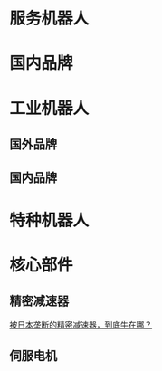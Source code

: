 
# 服务机器人

# 国内品牌


# 工业机器人
## 国外品牌

## 国内品牌

# 特种机器人


# 核心部件

## 精密减速器
[被日本垄断的精密减速器，到底牛在哪？](https://baijiahao.baidu.com/s?id=1616651042938702262&wfr=spider&for=pc)<br>


## 伺服电机

## 
